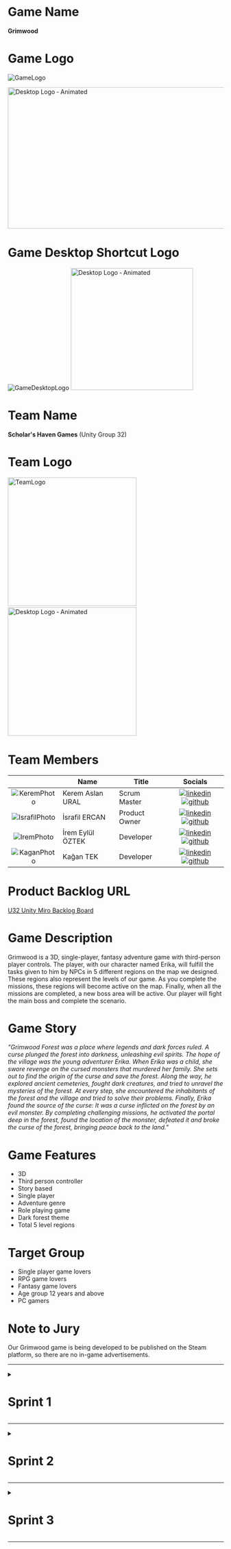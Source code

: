 # Game Name

<b>Grimwood</b>

# Game Logo

![GameLogo](https://github.com/user-attachments/assets/27d2bee3-6eae-4abc-9ab1-919534013445)

<img src="https://github.com/user-attachments/assets/0e43abe9-c891-42b0-a8f5-69f7f1e64ffa" alt="Desktop Logo ‐ Animated" width="700" height="330">

# Game Desktop Shortcut Logo

![GameDesktopLogo](https://github.com/user-attachments/assets/ebf46cae-28c1-4a73-b3a5-a4dcc9cc2883) <img src="https://github.com/user-attachments/assets/bbc391db-afef-4dd5-8583-a8b29820b5b0" alt="Desktop Logo ‐ Animated" width="285" height="285">

# Team Name

<b>Scholar's Haven Games</b> (Unity Group 32)

# Team Logo

<img src="https://github.com/user-attachments/assets/de350f32-beb1-4ae2-bf0d-b1f4da3f44ac" alt="TeamLogo" width="300" height="300"> &nbsp;&nbsp;&nbsp; <img src="https://github.com/user-attachments/assets/3f0a9ba1-adaa-4f8e-b16e-46613d0dce94" alt="Desktop Logo ‐ Animated" width="300" height="300">

# Team Members

|    | <div align="center">Name</div>   | <div align="center">Title</div>  | <div align="center">Socials</div>     |
| :-----------: | :---------- | :---------- | :----------: |
|  ![KeremPhoto](https://github.com/kagantek/OUA-U32-Bootcamp/assets/152664604/1c757e06-8291-4199-9bef-64662d9351aa)  | Kerem Aslan URAL     | Scrum Master     | [![linkedin](https://github.com/kagantek/OUA-U32-Bootcamp/assets/152664604/d8a4ece1-f1e9-4074-8a23-2df43402cb5d)](https://www.linkedin.com/in/kerem-aslan-ural/) [![github](https://github.com/kagantek/OUA-U32-Bootcamp/assets/152664604/26c16fce-5942-4720-ac2d-7c64596a9233)](https://github.com/keremaslanural)    |
|  ![IsrafilPhoto](https://github.com/kagantek/OUA-U32-Bootcamp/assets/152664604/7360e39e-dd07-40d5-a671-7ad2d16dca39)    | İsrafil ERCAN     | Product Owner     |  [![linkedin](https://github.com/kagantek/OUA-U32-Bootcamp/assets/152664604/d8a4ece1-f1e9-4074-8a23-2df43402cb5d)](https://www.linkedin.com/in/israfil-ercan-a427ba238/?utm_source=share&utm_campaign=share_via&utm_content=profile&utm_medium=android_app) [![github](https://github.com/kagantek/OUA-U32-Bootcamp/assets/152664604/26c16fce-5942-4720-ac2d-7c64596a9233)](https://github.com/israfilercan)   |
|  ![IremPhoto](https://github.com/kagantek/OUA-U32-Bootcamp/assets/152664604/38c89c2d-b116-46b5-9462-e58ababa0506)  | İrem Eylül ÖZTEK      | Developer      |  [![linkedin](https://github.com/kagantek/OUA-U32-Bootcamp/assets/152664604/d8a4ece1-f1e9-4074-8a23-2df43402cb5d)](https://www.linkedin.com/in/iremeyluloztek/) [![github](https://github.com/kagantek/OUA-U32-Bootcamp/assets/152664604/26c16fce-5942-4720-ac2d-7c64596a9233)](https://github.com/eylloztek)  |
|   ![KaganPhoto](https://github.com/kagantek/OUA-U32-Bootcamp/assets/152664604/11e7f061-d870-44af-aabf-834f850749e9)   | Kağan TEK      | Developer     |    [![linkedin](https://github.com/kagantek/OUA-U32-Bootcamp/assets/152664604/d8a4ece1-f1e9-4074-8a23-2df43402cb5d)](https://www.linkedin.com/in/kagan-tek/) [![github](https://github.com/kagantek/OUA-U32-Bootcamp/assets/152664604/26c16fce-5942-4720-ac2d-7c64596a9233)](https://github.com/kagantek)   |

# Product Backlog URL

[U32 Unity Miro Backlog Board](https://miro.com/welcomeonboard/aGtJOVpCYmRTTmFZSTJmMFk2R3ViRjJuUGFxN0lVaWF4U0pJdmJnQkd6cGFjSHRLM09oOElCcFVYRXp0SG9zTXwzNDU4NzY0NTgyNDYxOTE5MTY4fDI=?share_link_id=83965379637)

# Game Description

Grimwood is a 3D, single-player, fantasy adventure game with third-person player controls. The player, with our character named Erika, will fulfill the tasks given to him by NPCs in 5 different regions on the map we designed. These regions also represent the levels of our game. As you complete the missions, these regions will become active on the map. Finally, when all the missions are completed, a new boss area will be active. Our player will fight the main boss and complete the scenario.

# Game Story

*"Grimwood Forest was a place where legends and dark forces ruled. A curse plunged the forest into darkness, unleashing evil spirits. The hope of the village was the young adventurer Erika. When Erika was a child, she swore revenge on the cursed monsters that murdered her family. She sets out to find the origin of the curse and save the forest. Along the way, he explored ancient cemeteries, fought dark creatures, and tried to unravel the mysteries of the forest. At every step, she encountered the inhabitants of the forest and the village and tried to solve their problems. Finally, Erika found the source of the curse: It was a curse inflicted on the forest by an evil monster. By completing challenging missions, he activated the portal deep in the forest, found the location of the monster, defeated it and broke the curse of the forest, bringing peace back to the land."*

# Game Features

+ 3D
+ Third person controller
+ Story based
+ Single player
+ Adventure genre
+ Role playing game
+ Dark forest theme
+ Total 5 level regions

# Target Group

+ Single player game lovers
+ RPG game lovers
+ Fantasy game lovers
+ Age group 12 years and above
+ PC gamers

# Note to Jury

Our Grimwood game is being developed to be published on the Steam platform, so there are no in-game advertisements.

---

<details>
  <summary><h1>Sprint 1</h1></summary>
  
  ### Sprint Notes
  
   + <b>Expected points from user stories for this Sprint:</b> `100 points`.
   + <b>The applications chosen for Daily Scrum meetings:</b> `Discord` and `Whatsapp`.
   + <b>The process of Daily Scrum meetings:</b> We talked about the project every day via WhatsApp Messenger and had voice meetings every other day via DC. We also shared our screen in DC meetings to control the development and design progress of tasks.
   + <b>The application chosen for project management:</b> `Miro`.
   + <b>The applications chosen for UI design:</b> `Figma` and `Photoshop`.
   + <b>The applications chosen for Game Logo design:</b> `Blender`.
   + <b>Point Completion Logic:</b> `(100 points completed)` The first sprint target is `100 points`, the second sprint is `200 points`, and the third sprint is `300 points`. We planned to increase the total points to be completed in each sprint. It is aimed to complete the process with a total of `600 points`.
   + <b>Developers for this Sprint:</b> `İrem Eylül ÖZTEK`, `Kağan TEK`.
   + <b>Designers for this Sprint:</b> `Kerem Aslan URAL`, `İsrafil ERCAN`.
  
   <details> <summary><h3>Sprint 1 - Game Screenshots</h3></summary>
    
   ![MainMenuScene](https://github.com/kagantek/OUA-U32-Bootcamp/assets/152664604/e04563c0-95de-4181-baee-72fb4ea4ece4)
   ![GameMapDesign](https://github.com/kagantek/OUA-U32-Bootcamp/assets/152664604/e4c67b3e-056e-47b2-9861-bb653fc83850)
   ![Game-SS-1](https://github.com/kagantek/OUA-U32-Bootcamp/assets/152664604/76a49cd0-3b8e-4079-99e4-88d9df8106c0)
   ![Gif-1](https://github.com/kagantek/OUA-U32-Bootcamp/assets/152664604/d3342e85-8e2c-423f-b28b-d7a4278b8b11)
   ![Gif-2](https://github.com/kagantek/OUA-U32-Bootcamp/assets/152664604/08606429-3c93-4c1c-ab65-8ba7f85ca22b)

   </details>

  <details> <summary><h3>Sprint 1 - Daily Scrum Meetings Whatsapp, Discord and Kanban Board Screenshots</h3></summary>
    
  ![SS-5-FirstSprint](https://github.com/kagantek/OUA-U32-Bootcamp/assets/152664604/6c5a1743-e9b8-4d4c-b566-f9b320858236)
  ![SS-1-FirstSprint](https://github.com/kagantek/OUA-U32-Bootcamp/assets/152664604/fc148cb7-2c12-408a-b537-26b26c411c32)
  ![SS-2-FirstSprint](https://github.com/kagantek/OUA-U32-Bootcamp/assets/152664604/5086463a-afc0-4517-aa0a-2bdb041189f3)
  ![SS-3-FirstSprint](https://github.com/kagantek/OUA-U32-Bootcamp/assets/152664604/a1790b09-549d-441a-9970-56cb351430ad)
  ![SS-4-FirstSprint](https://github.com/kagantek/OUA-U32-Bootcamp/assets/152664604/994efad8-6fb2-4fcf-a090-d6c07fda95d8)
  
  </details>

  <details> <summary><h3>Sprint 1 - Sprint Board Update Screenshots</h3></summary>

  ![ProductBacklog-SS-1](https://github.com/kagantek/OUA-U32-Bootcamp/assets/152664604/2b2be075-1e21-4cdf-9efc-9d18d045394b)
  ![ProductBacklog-SS-2](https://github.com/kagantek/OUA-U32-Bootcamp/assets/152664604/d3115e84-c3e9-4918-931d-6c71c7a7c3d0)
    
  </details>

  <details> <summary><h3>Sprint 1 - Burndown Chart</h3></summary>
  
  ![SS-6-FirstSprint](https://github.com/kagantek/OUA-U32-Bootcamp/assets/152664604/bf529542-4b20-4b3c-bd93-36e1419b6c5b)
  
  </details>

  ### Sprint Review
  
  + <b>Sprint Review Participants:</b> `Kerem Aslan URAL`, `İsrafil ERCAN`, `İrem Eylül ÖZTEK`, `Kağan TEK`.
  + A comprehensive game map was designed using the `Terrain tool`.
  + `The village area`, which represents the first level of our game, has been designed.
  + The archer Erika model from the `Mixamo platform` was used as the main character.
  + `3D assets`, especially suitable for the fantasy and adventure genre, were researched and used in level design.
  + Basic `movement codes` of the character have been written and added to the character.
  + Our basic `movement animations`, along with our movement codes, have been edited and added to the character.
 
  ### Sprint Retrospective

  + Although the use of the GitHub desktop application by the team caused difficulties at the beginning of the sprint, this problem was solved thanks to the training we provided within ourselves.
  + Even though we, as a team, were undecided for a while about our main character's motivation to go on an adventure, we decided that this motivation would be revenge.
  + Since the size of some of the models used reduces the performance of the game, it was decided to use smaller and optimized models.
  + Although there was a disagreement about whether our character would be a melee or a ranged fighter, it was ultimately decided that she would be a ranged fighter archer.
  + It has been decided to increase the number of tasks and scores of team members in the next sprint.
  + As a result, although we encountered minor problems and disagreements, the sprint tasks we set were completed and the sprint process was close to what we expected.
  
</details>

---

<details>
  <summary><h1>Sprint 2</h1></summary>
    
  ### Sprint Notes
  
   + <b>Expected points from user stories for this Sprint:</b> `200 points`.
   + <b>The process of Daily Scrum meetings:</b> Meetings continued to be held via `WhatsApp Messenger` and `DC`, but `Google Drive` was used to share some large-sized asset files.
   + <b>The applications chosen for Desktop Icon & Team Logo design:</b> `Blender`.
   + <b>The applications chosen for Logo animation design:</b> `Procreate` and `Blender`.
   + <b>Point Completion Logic:</b> `(200 points completed)` The first sprint target was `100 points`, the second sprint is `200 points`, and the third sprint is `300 points`. We planned to increase the total points to be completed in each sprint. It is aimed to complete the process with a total of `600 points`.
   + <b>Free 3D asset sources used to add to the scene: `Unity Asset Store`, `Mixamo` and `Sketchfab`
   + <b>Developers for this Sprint:</b> `İrem Eylül ÖZTEK`, `Kağan TEK`, `Kerem Aslan URAL`.
   + <b>Designers for this Sprint:</b> `İsrafil ERCAN`, `Kerem Aslan URAL`.
  
  <details> <summary><h3>Sprint 2 - Sprint Board Update Screenshots</h3></summary>

  ![Sprint2_PB1](https://github.com/user-attachments/assets/600a3ed5-0dcf-4632-bfd5-93d7b555bf2d)
  ![Sprint2_PB2](https://github.com/user-attachments/assets/eb006852-a620-44cc-8f65-bcd3afa1e6cb)
  ![Sprint2_PB3](https://github.com/user-attachments/assets/0f173c88-4165-4d48-92b7-989914190aa7)
    
  </details>
  
  <details> <summary><h3>Sprint 2 - Burndown Chart</h3></summary>
  
  ![Sprint2-BurndownChart](https://github.com/user-attachments/assets/14b4edf2-ecdb-414d-8829-a02dfe1c70d0)

  </details>
  
  ### Sprint Review
  
  + <b>Sprint Review Participants:</b> `Kerem Aslan URAL`, `İsrafil ERCAN`, `İrem Eylül ÖZTEK`, `Kağan TEK`.  
  + `Graveyard Territory`, `Ancient Dwarf Ruins Territory`, `Elementaria Territory` and `Death Forest Territory` have been designed to represent the second, third and fourth levels of our game.
  + `Scripts` for `UI elements` in the main menu of our game were written and added.
  + Mechanics including `animal animations` and `codes` have been created and added to the game environment.
  + Mechanics including `jumping animation` and `codes` have been created and added for our character.
  + Mechanics including `object collecting animation` and `codes` have been created and added for our character.
  + The game menu `button` and `panel elements` were designed and added to the game.
  + The `game logo`, `team logo` and `game desktop icons` are designed and animated in detail.
  + `Animations` and `codes` were created and added for our character's `aiming` and `arrow shooting mechanics`.
  + It was tested for the first time whether the prepared part of the game could be `built in exe format`.
 
  ### Sprint Retrospective

  + There was no availability in the first week of the sprint due to factors such as exams and national holidays, but this was compensated by working harder in the second week.
  + There was a serious setback in the process because there was a corruption in the repo files in our GitHub desktop application, but the problem was solved by restoring everyone's repos to a clean clone version.
  + During the build process of the current version of the game, some problems in the character codes were detected and these problems were resolved.
  + It has been decided that AI improvements for enemy characters will be added in the next sprint.
  + It was decided that NPC interaction mechanics would be developed and added in the next sprint.
  + It was decided to design a final boss level for the next sprint.
  + It is planned to add some cutscenes to the game in the next sprint to better reflect the game atmosphere.
  + It was decided to meet much more frequently in the next sprint and complete the planned tasks.
  + As a result, even though we encountered many more and challenging problems compared to the first sprint process, the sprint tasks we set were completed and the sprint process was close to what we expected.

</details>

---

<details>
  <summary><h1>Sprint 3</h1></summary>
</details>

---

